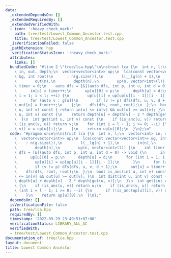 ```yaml
---
data:
  _extendedDependsOn: []
  _extendedRequiredBy: []
  _extendedVerifiedWith:
  - icon: ':heavy_check_mark:'
    path: tree/test/Lowest_Common_Ancestor.test.cpp
    title: tree/test/Lowest_Common_Ancestor.test.cpp
  _isVerificationFailed: false
  _pathExtension: hpp
  _verificationStatusIcon: ':heavy_check_mark:'
  attributes:
    links: []
  bundledCode: "#line 2 \"tree/lca.hpp\"\n\nstruct lca {\n  int n, l;\n  vector<int>\
    \ in, out, depth;\n  vector<vector<int>> up;\n  lca(const vector<vector<int>>\
    \ &g, int root)\n      : n(g.size()),\n        l(__lg(n) + 1),\n        in(n),\n\
    \        out(n),\n        depth(n),\n        up(n, vector<int>(l)) {\n    int\
    \ timer = 0;\n    auto dfs = [&](auto dfs, int p, int u, int d = 0) -> void {\n\
    \      in[u] = timer++;\n      up[u][0] = p;\n      depth[u] = d;\n      for (int\
    \ i = 1; i < l; ++i) {\n        up[u][i] = up[up[u][i - 1]][i - 1];\n      }\n\
    \      for (auto v : g[u])\n        if (v != p) dfs(dfs, u, v, d + 1);\n     \
    \ out[u] = timer++;\n    };\n    dfs(dfs, root, root);\n  };\n  bool is_anc(int\
    \ u, int v) const { return in[u] <= in[v] && out[u] >= out[v]; }\n  int dist(int\
    \ u, int v) const {\n    return depth[u] + depth[v] - 2 * depth[get(u, v)];\n\
    \  }\n  int get(int u, int v) const {\n    if (is_anc(u, v)) return u;\n    if\
    \ (is_anc(v, u)) return v;\n    for (int i = l - 1; i >= 0; --i) {\n      if (!is_anc(up[u][i],\
    \ v)) u = up[u][i];\n    }\n    return up[u][0];\n  }\n};\n"
  code: "#pragma once\n\nstruct lca {\n  int n, l;\n  vector<int> in, out, depth;\n\
    \  vector<vector<int>> up;\n  lca(const vector<vector<int>> &g, int root)\n  \
    \    : n(g.size()),\n        l(__lg(n) + 1),\n        in(n),\n        out(n),\n\
    \        depth(n),\n        up(n, vector<int>(l)) {\n    int timer = 0;\n    auto\
    \ dfs = [&](auto dfs, int p, int u, int d = 0) -> void {\n      in[u] = timer++;\n\
    \      up[u][0] = p;\n      depth[u] = d;\n      for (int i = 1; i < l; ++i) {\n\
    \        up[u][i] = up[up[u][i - 1]][i - 1];\n      }\n      for (auto v : g[u])\n\
    \        if (v != p) dfs(dfs, u, v, d + 1);\n      out[u] = timer++;\n    };\n\
    \    dfs(dfs, root, root);\n  };\n  bool is_anc(int u, int v) const { return in[u]\
    \ <= in[v] && out[u] >= out[v]; }\n  int dist(int u, int v) const {\n    return\
    \ depth[u] + depth[v] - 2 * depth[get(u, v)];\n  }\n  int get(int u, int v) const\
    \ {\n    if (is_anc(u, v)) return u;\n    if (is_anc(v, u)) return v;\n    for\
    \ (int i = l - 1; i >= 0; --i) {\n      if (!is_anc(up[u][i], v)) u = up[u][i];\n\
    \    }\n    return up[u][0];\n  }\n};"
  dependsOn: []
  isVerificationFile: false
  path: tree/lca.hpp
  requiredBy: []
  timestamp: '2022-09-29 23:49:51+07:00'
  verificationStatus: LIBRARY_ALL_AC
  verifiedWith:
  - tree/test/Lowest_Common_Ancestor.test.cpp
documentation_of: tree/lca.hpp
layout: document
title: Lowest Common Ancestor
---
```

